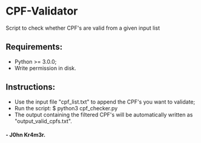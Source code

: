 # CPF-Validator
Script to check whether CPF's are valid from a given input list

## Requirements:
- Python >= 3.0.0;
- Write permission in disk.
## Instructions:
- Use the input file "cpf_list.txt" to append the CPF's you want to validate;
- Run the script: $ python3 cpf_checker.py
- The output containing the filtered CPF's will be automatically written as "output_valid_cpfs.txt".

#### - J0hn Kr4m3r.